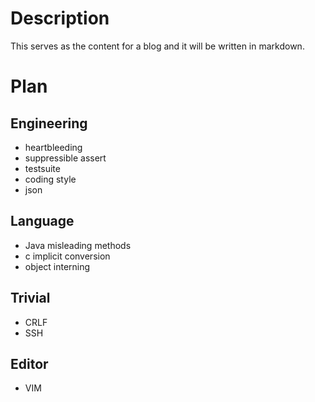 # Description

This serves as the content for a blog and it will be written in markdown.

# Plan

## Engineering

- heartbleeding
- suppressible assert
- testsuite
- coding style
- json

## Language

- Java misleading methods
- c implicit conversion
- object interning

## Trivial

- CRLF
- SSH

## Editor

- VIM

